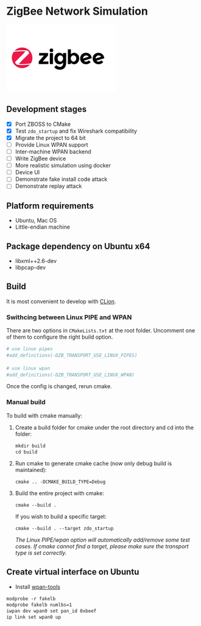 # ZigBee Network Simulation

![zigbee](./doc/zigbee.png)

## Development stages
- [x] Port ZBOSS to CMake
- [x] Test `zdo_startup` and fix Wireshark compatibility
- [x] Migrate the project to 64 bit
- [ ] Provide Linux WPAN support
- [ ] Inter-machine WPAN backend
- [ ] Write ZigBee device
- [ ] More realistic simulation using docker
- [ ] Device UI
- [ ] Demonstrate fake install code attack
- [ ] Demonstrate replay attack

## Platform requirements
- Ubuntu, Mac OS
- Little-endian machine

## Package dependency on Ubuntu x64
- libxml++2.6-dev
- libpcap-dev

## Build

It is most convenient to develop with [CLion](https://www.jetbrains.com/clion/).

### Swithcing between Linux PIPE and WPAN

There are two options in `CMakeLists.txt` at the root folder. Uncomment one of them
to configure the right build option.

```cmake
# use linux pipes
#add_definitions(-DZB_TRANSPORT_USE_LINUX_PIPES)

# use linux wpan
#add_definitions(-DZB_TRANSPORT_USE_LINUX_WPAN)
```

Once the config is changed, rerun cmake.

### Manual build

To build with cmake manually:
1. Create a build folder for cmake under the root directory and cd into
the folder:
    ```shell script
    mkdir build
    cd build
    ```
2. Run cmake to generate cmake cache (now only debug build is maintained):
    ```shell script
    cmake .. -DCMAKE_BUILD_TYPE=Debug
    ```
3. Build the entire project with cmake:
    ```
   cmake --build .
   ```
   If you wish to build a specific target:
   ```shell script
   cmake --build . --target zdo_startup
   ```
    *The Linux PIPE/wpan option will automatically add/remove some test cases.
    If cmake cannot find a target, please make sure the transport type is set correctly.*
    
    
## Create virtual interface on Ubuntu
- Install [wpan-tools](https://packages.debian.org/sid/wpan-tools)
```shell script
modprobe -r fakelb
modprobe fakelb numlbs=1
iwpan dev wpan0 set pan_id 0xbeef
ip link set wpan0 up
```

